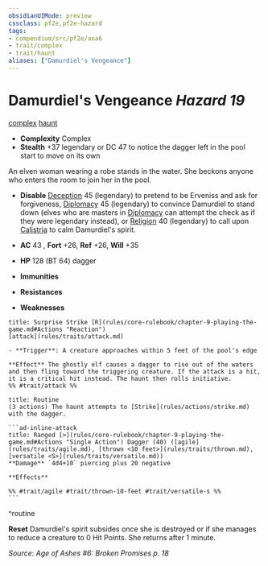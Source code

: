 ```yaml
---
obsidianUIMode: preview
cssclass: pf2e,pf2e-hazard
tags:
- compendium/src/pf2e/aoa6
- trait/complex
- trait/haunt
aliases: ["Damurdiel's Vengeance"]
---
```

# Damurdiel's Vengeance *Hazard 19*  
[complex](rules/traits/complex.md)  [haunt](rules/traits/haunt.md)  

- **Complexity** Complex
- **Stealth** +37 legendary or DC 47 to notice the dagger left in the pool start to move on its own  

An elven woman wearing a robe stands in the water. She beckons anyone who enters the room to join her in the pool.

- **Disable** [Deception](compendium/skills.md#Deception) 45 (legendary) to pretend to be Erveniss and ask for forgiveness, [Diplomacy](compendium/skills.md#Diplomacy) 45 (legendary) to convince Damurdiel to stand down (elves who are masters in [Diplomacy](compendium/skills.md#Diplomacy) can attempt the check as if they were legendary instead), or [Religion](compendium/skills.md#Religion) 40 (legendary) to call upon [Calistria](compendium/setting/deities/calistria.md) to calm Damurdiel's spirit.  

- **AC** 43 , **Fort** +26, **Ref** +26, **Will** +35
- **HP** 128 (BT 64) dagger
- **Immunities** 
- **Resistances** 
- **Weaknesses** 
     
```ad-embed-ability
title: Surprise Strike [R](rules/core-rulebook/chapter-9-playing-the-game.md#Actions "Reaction")
[attack](rules/traits/attack.md)  

- **Trigger**: A creature approaches within 5 feet of the pool's edge

**Effect** The ghostly elf causes a dagger to rise out of the waters and then fling toward the triggering creature. If the attack is a hit, it is a critical hit instead. The haunt then rolls initiative.  
%% #trait/attack %%
```

````ad-pf2-summary
title: Routine
(3 actions) The haunt attempts to [Strike](rules/actions/strike.md) with the dagger.

```ad-inline-attack
title: Ranged [>](rules/core-rulebook/chapter-9-playing-the-game.md#Actions "Single Action") Dagger (40) ([agile](rules/traits/agile.md), [thrown <10 feet>](rules/traits/thrown.md), [versatile <S>](rules/traits/versatile.md))
**Damage** `4d4+10` piercing plus 20 negative 
 
**Effects** 

%% #trait/agile #trait/thrown-10-feet #trait/versatile-s %%
```
````
^routine

**Reset** Damurdiel's spirit subsides once she is destroyed or if she manages to reduce a creature to 0 Hit Points. She returns after 1 minute.  

*Source: Age of Ashes #6: Broken Promises p. 18*